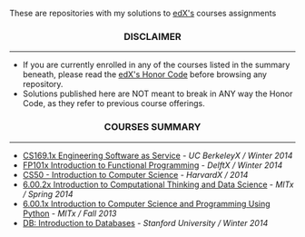 <p> These are repositories with my solutions to <a href="https://www.edx.org/" target="_blank">edX's</a> courses assignments</p>

<h3 align="center"> DISCLAIMER </h3>
<hr>
<div>
	<ul>
		<li>If you are currently enrolled in any of the courses listed in the summary beneath</a>, please read the <a href="https://www.edx.org/edx-terms-service" target="_blank">edX's Honor Code</a> before browsing any repository.</li>
		<li>Solutions published here are NOT meant to break in ANY way the Honor Code, as they refer to previous course offerings.</li>
	</ul>
</div>

<h3 align="center">COURSES SUMMARY</h3>
<hr>
<div id="#courses">
	<ul>
    <li><a href="https://www.edx.org/course/uc-berkeleyx/uc-berkeleyx-cs169-1x-engineering-1377" target="_blank">CS169.1x Engineering Software as Service</a> - <i> UC BerkeleyX / Winter 2014 </i></li>
    </li>
    <li><a href="https://www.edx.org/course/introduction-functional-programming-delftx-fp101x" target="_blank">FP101x Introduction to Functional Programming</a> - <i> DelftX / Winter 2014</i></li>
    </li>
		<li><a href="https://www.edx.org/course/harvardx/harvardx-cs50x-introduction-computer-1022" target="_blank">CS50 - Introduction to Computer Science</a> - <i> HarvardX / 2014 </i></li>
		</li>
		<li><a href="https://www.edx.org/course/mitx/mitx-6-00-2x-introduction-computational-1505" target="_blank">6.00.2x Introduction to Computational Thinking and Data Science</a> - <i> MITx / Spring 2014 </i></li>
		</li>
		<li><a href="https://www.edx.org/course/mitx/mitx-6-00-1x-introduction-computer-1122" target="_blank">6.00.1x Introduction to Computer Science and Programming Using Python</a> - <i> MITx / Fall 2013 </i></li>
		</li>
		<li><a href="https://class.stanford.edu/courses/Engineering/db/2014_1/about" target="_blank">
		DB: Introduction to Databases</a> - <i> Stanford University / Winter 2014 </i>
		</li>
	</ul>
</div>



